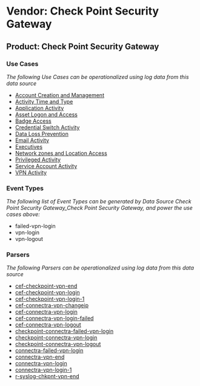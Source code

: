 Vendor: Check Point Security Gateway
====================================
Product: Check Point Security Gateway
-------------------------------------

### Use Cases

_The following Use Cases can be operationalized using log data from this data source_

* [Account Creation and Management](../UseCases/usecase_account_creation_and_management.md)
* [Activity Time  and Type](../UseCases/usecase_activity_time__and_type.md)
* [Application Activity](../UseCases/usecase_application_activity.md)
* [Asset Logon and Access](../UseCases/usecase_asset_logon_and_access.md)
* [Badge Access](../UseCases/usecase_badge_access.md)
* [Credential Switch Activity](../UseCases/usecase_credential_switch_activity.md)
* [Data Loss Prevention](../UseCases/usecase_data_loss_prevention.md)
* [Email Activity](../UseCases/usecase_email_activity.md)
* [Executives](../UseCases/usecase_executives.md)
* [Network zones and Location Access](../UseCases/usecase_network_zones_and_location_access.md)
* [Privileged Activity](../UseCases/usecase_privileged_activity.md)
* [Service Account Activity](../UseCases/usecase_service_account_activity.md)
* [VPN Activity](../UseCases/usecase_vpn_activity.md)


### Event Types

_The following list of Event Types can be generated by Data Source Check Point Security Gateway_Check Point Security Gateway, and power the use cases above:_

- failed-vpn-login
- vpn-login
- vpn-logout


### Parsers

_The following Parsers can be operationalized using log data from this data source_

* [cef-checkpoint-vpn-end](../Parsers/parserContent_cef-checkpoint-vpn-end.md)
* [cef-checkpoint-vpn-login](../Parsers/parserContent_cef-checkpoint-vpn-login.md)
* [cef-checkpoint-vpn-login-1](../Parsers/parserContent_cef-checkpoint-vpn-login-1.md)
* [cef-connectra-vpn-changeip](../Parsers/parserContent_cef-connectra-vpn-changeip.md)
* [cef-connectra-vpn-login](../Parsers/parserContent_cef-connectra-vpn-login.md)
* [cef-connectra-vpn-login-failed](../Parsers/parserContent_cef-connectra-vpn-login-failed.md)
* [cef-connectra-vpn-logout](../Parsers/parserContent_cef-connectra-vpn-logout.md)
* [checkpoint-connectra-failed-vpn-login](../Parsers/parserContent_checkpoint-connectra-failed-vpn-login.md)
* [checkpoint-connectra-vpn-login](../Parsers/parserContent_checkpoint-connectra-vpn-login.md)
* [checkpoint-connectra-vpn-logout](../Parsers/parserContent_checkpoint-connectra-vpn-logout.md)
* [connectra-failed-vpn-login](../Parsers/parserContent_connectra-failed-vpn-login.md)
* [connectra-vpn-end](../Parsers/parserContent_connectra-vpn-end.md)
* [connectra-vpn-login](../Parsers/parserContent_connectra-vpn-login.md)
* [connectra-vpn-login-1](../Parsers/parserContent_connectra-vpn-login-1.md)
* [r-syslog-chkpnt-vpn-end](../Parsers/parserContent_r-syslog-chkpnt-vpn-end.md)
